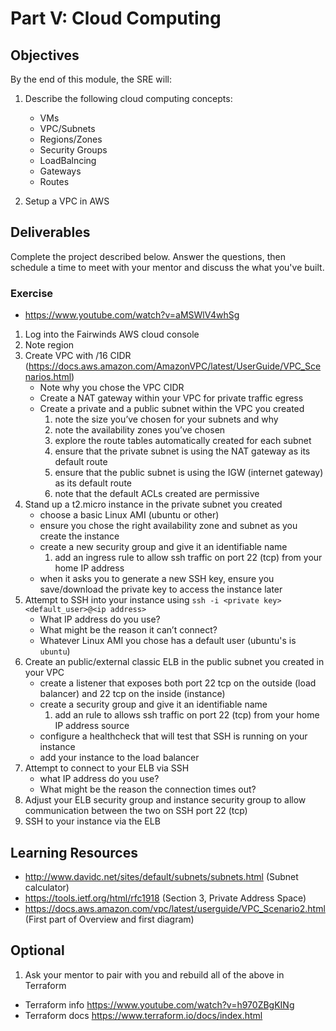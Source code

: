 # Part V: Cloud Computing

## Objectives
By the end of this module, the SRE will:
1. Describe the following cloud computing concepts:
    - VMs
    - VPC/Subnets
    - Regions/Zones
    - Security Groups
    - LoadBalncing
    - Gateways
    - Routes

2. Setup a VPC in AWS

## Deliverables
Complete the project described below. Answer the questions, then schedule a time to meet with your mentor and discuss the what you've built.  

### Exercise
- https://www.youtube.com/watch?v=aMSWlV4whSg
1. Log into the Fairwinds AWS cloud console
2. Note region
3. Create VPC with /16 CIDR (https://docs.aws.amazon.com/AmazonVPC/latest/UserGuide/VPC_Scenarios.html)
    - Note why you chose the VPC CIDR
    - Create a NAT gateway within your VPC for private traffic egress
    - Create a private and a public subnet within the VPC you created
      1. note the size you’ve chosen for your subnets and why
      2. note the availability zones you’ve chosen
      3. explore the route tables automatically created for each subnet
      4. ensure that the private subnet is using the NAT gateway as its default route
      5. ensure that the public subnet is using the IGW (internet gateway) as its default route
      6. note that the default ACLs created are permissive
4. Stand up a t2.micro instance in the private subnet you created
    - choose a basic Linux AMI (ubuntu or other)
    - ensure you chose the right availability zone and subnet as you create the instance
    - create a new security group and give it an identifiable name
      1. add an ingress rule to allow ssh traffic on port 22 (tcp) from your home IP address
    - when it asks you to generate a new SSH key, ensure you save/download the private key to access the instance later
5. Attempt to SSH into your instance using `ssh -i <private key> <default_user>@<ip address>`
    - What IP address do you use?
    - What might be the reason it can’t connect?
    - Whatever Linux AMI you chose has a default user (ubuntu's is `ubuntu`)
6. Create an public/external classic ELB in the public subnet you created in your VPC
    - create a listener that exposes both port 22 tcp on the outside (load balancer) and 22 tcp on the inside (instance)
    - create a security group and give it an identifiable name
      1. add an rule to allows ssh traffic on port 22 (tcp) from your home IP address source
    - configure a healthcheck that will test that SSH is running on your instance
    - add your instance to the load balancer
7. Attempt to connect to your ELB via SSH
    - what IP address do you use?
    - What might be the reason the connection times out?
8. Adjust your ELB security group and instance security group to allow communication between the two on SSH port 22 (tcp)
9. SSH to your instance via the ELB

## Learning Resources

- http://www.davidc.net/sites/default/subnets/subnets.html (Subnet calculator)
- https://tools.ietf.org/html/rfc1918 (Section 3, Private Address Space)
- https://docs.aws.amazon.com/vpc/latest/userguide/VPC_Scenario2.html (First part of Overview and first diagram)

## Optional
1. Ask your mentor to pair with you and rebuild all of the above in Terraform
- Terraform info https://www.youtube.com/watch?v=h970ZBgKINg
- Terraform docs https://www.terraform.io/docs/index.html
